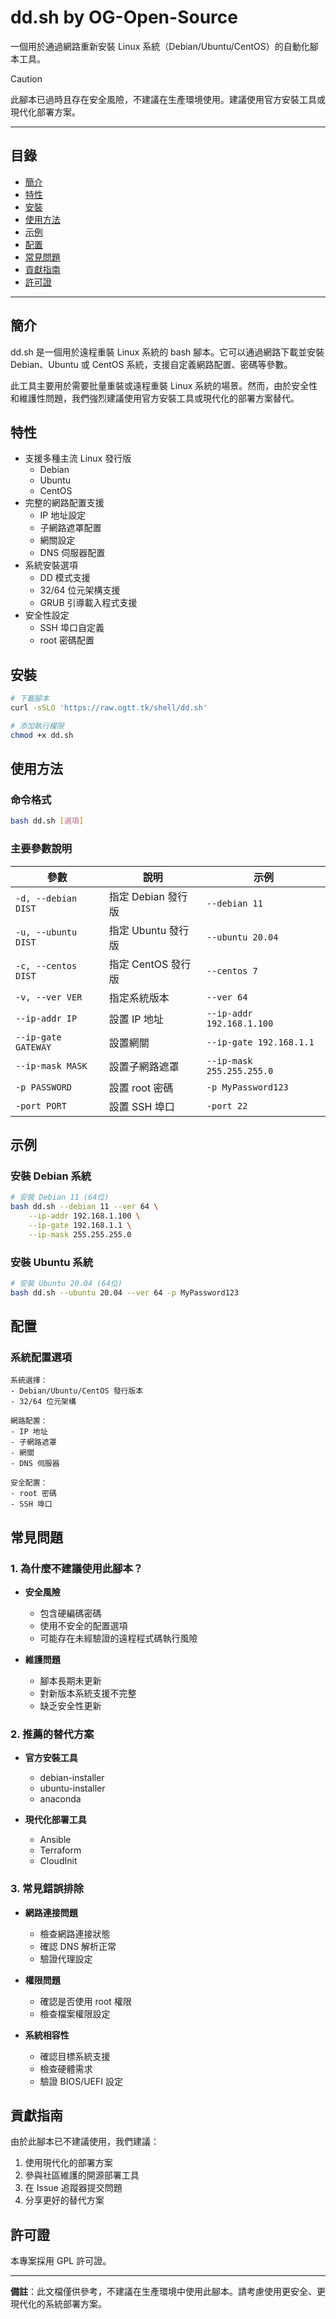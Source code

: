 # dd.sh by OG-Open-Source

一個用於通過網路重新安裝 Linux 系統（Debian/Ubuntu/CentOS）的自動化腳本工具。

> [!CAUTION]
> 此腳本已過時且存在安全風險，不建議在生產環境使用。建議使用官方安裝工具或現代化部署方案。

---

## 目錄
- [簡介](#簡介)
- [特性](#特性)
- [安裝](#安裝)
- [使用方法](#使用方法)
- [示例](#示例)
- [配置](#配置)
- [常見問題](#常見問題)
- [貢獻指南](#貢獻指南)
- [許可證](#許可證)

---

## 簡介

dd.sh 是一個用於遠程重裝 Linux 系統的 bash 腳本。它可以通過網路下載並安裝 Debian、Ubuntu 或 CentOS 系統，支援自定義網路配置、密碼等參數。

此工具主要用於需要批量重裝或遠程重裝 Linux 系統的場景。然而，由於安全性和維護性問題，我們強烈建議使用官方安裝工具或現代化的部署方案替代。

## 特性

- 支援多種主流 Linux 發行版
  - Debian
  - Ubuntu
  - CentOS
- 完整的網路配置支援
  - IP 地址設定
  - 子網路遮罩配置
  - 網關設定
  - DNS 伺服器配置
- 系統安裝選項
  - DD 模式支援
  - 32/64 位元架構支援
  - GRUB 引導載入程式支援
- 安全性設定
  - SSH 埠口自定義
  - root 密碼配置

## 安裝

```bash
# 下載腳本
curl -sSLO 'https://raw.ogtt.tk/shell/dd.sh'

# 添加執行權限
chmod +x dd.sh
```

## 使用方法

### 命令格式
```bash
bash dd.sh [選項]
```

### 主要參數說明

| 參數 | 說明 | 示例 |
|------|------|------|
| `-d, --debian DIST` | 指定 Debian 發行版 | `--debian 11` |
| `-u, --ubuntu DIST` | 指定 Ubuntu 發行版 | `--ubuntu 20.04` |
| `-c, --centos DIST` | 指定 CentOS 發行版 | `--centos 7` |
| `-v, --ver VER` | 指定系統版本 | `--ver 64` |
| `--ip-addr IP` | 設置 IP 地址 | `--ip-addr 192.168.1.100` |
| `--ip-gate GATEWAY` | 設置網關 | `--ip-gate 192.168.1.1` |
| `--ip-mask MASK` | 設置子網路遮罩 | `--ip-mask 255.255.255.0` |
| `-p PASSWORD` | 設置 root 密碼 | `-p MyPassword123` |
| `-port PORT` | 設置 SSH 埠口 | `-port 22` |

## 示例

### 安裝 Debian 系統
```bash
# 安裝 Debian 11 (64位)
bash dd.sh --debian 11 --ver 64 \
    --ip-addr 192.168.1.100 \
    --ip-gate 192.168.1.1 \
    --ip-mask 255.255.255.0
```

### 安裝 Ubuntu 系統
```bash
# 安裝 Ubuntu 20.04 (64位)
bash dd.sh --ubuntu 20.04 --ver 64 -p MyPassword123
```

## 配置

### 系統配置選項
```plaintext
系統選擇：
- Debian/Ubuntu/CentOS 發行版本
- 32/64 位元架構

網路配置：
- IP 地址
- 子網路遮罩
- 網關
- DNS 伺服器

安全配置：
- root 密碼
- SSH 埠口
```

## 常見問題

### 1. 為什麼不建議使用此腳本？

- **安全風險**
  - 包含硬編碼密碼
  - 使用不安全的配置選項
  - 可能存在未經驗證的遠程程式碼執行風險

- **維護問題**
  - 腳本長期未更新
  - 對新版本系統支援不完整
  - 缺乏安全性更新

### 2. 推薦的替代方案

- **官方安裝工具**
  - debian-installer
  - ubuntu-installer
  - anaconda

- **現代化部署工具**
  - Ansible
  - Terraform
  - CloudInit

### 3. 常見錯誤排除

- **網路連接問題**
  - 檢查網路連接狀態
  - 確認 DNS 解析正常
  - 驗證代理設定

- **權限問題**
  - 確認是否使用 root 權限
  - 檢查檔案權限設定

- **系統相容性**
  - 確認目標系統支援
  - 檢查硬體需求
  - 驗證 BIOS/UEFI 設定

## 貢獻指南

由於此腳本已不建議使用，我們建議：

1. 使用現代化的部署方案
2. 參與社區維護的開源部署工具
3. 在 Issue 追蹤器提交問題
4. 分享更好的替代方案

## 許可證

本專案採用 GPL 許可證。

---

**備註**：此文檔僅供參考，不建議在生產環境中使用此腳本。請考慮使用更安全、更現代化的系統部署方案。
